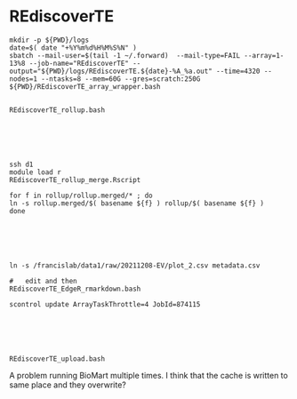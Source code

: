 
#	REdiscoverTE


```
mkdir -p ${PWD}/logs
date=$( date "+%Y%m%d%H%M%S%N" )
sbatch --mail-user=$(tail -1 ~/.forward)  --mail-type=FAIL --array=1-13%8 --job-name="REdiscoverTE" --output="${PWD}/logs/REdiscoverTE.${date}-%A_%a.out" --time=4320 --nodes=1 --ntasks=8 --mem=60G --gres=scratch:250G ${PWD}/REdiscoverTE_array_wrapper.bash


REdiscoverTE_rollup.bash






ssh d1
module load r
REdiscoverTE_rollup_merge.Rscript

for f in rollup/rollup.merged/* ; do
ln -s rollup.merged/$( basename ${f} ) rollup/$( basename ${f} )
done






ln -s /francislab/data1/raw/20211208-EV/plot_2.csv metadata.csv

#	edit and then
REdiscoverTE_EdgeR_rmarkdown.bash

scontrol update ArrayTaskThrottle=4 JobId=874115






REdiscoverTE_upload.bash

```



A problem running BioMart multiple times. I think that the cache is written to same place and they overwrite?


